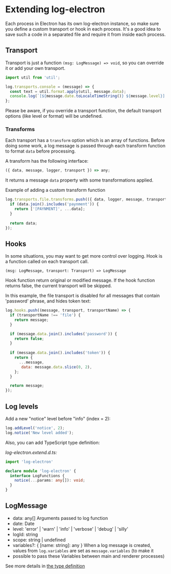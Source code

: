 # Extending log-electron

Each process in Electron has its own log-electron instance, so make sure you 
define a custom transport or hook in each process. It's a good idea to save 
such a code in a separated file and require it from inside each process.

## Transport

Transport is just a function `(msg: LogMessage) => void`, so you can override 
it or add your own transport.

```js
import util from 'util';

log.transports.console = (message) => {
  const text = util.format.apply(util, message.data);
  console.log(`[${message.date.toLocaleTimeString()} ${message.level}] ${text}`);
};
```

Please be aware, if you override a transport function, the default
transport options (like level or format) will be undefined.

### Transforms

Each transport has a `transform` option which is an array of functions. Before
doing some work, a log message is passed through each transform function to 
format `data` before processing.

A transform has the following interface:

```typescript
({ data, message, logger, transport }) => any;
```

It returns a message `data` property with some transformations applied.

Example of adding a custom transform function

```js
log.transports.file.transforms.push(({ data, logger, message, transport }) => {
  if (data.join().includes('paynment')) {
    return ['[PAYNMENT]', ...data];
  }
  
  return data;
});
```

## Hooks

In some situations, you may want to get more control over logging. Hook
is a function called on each transport call.

`(msg: LogMessage, transport: Transport) => LogMessage`

Hook function return original or modified message. If the hook function
returns false, the current transport will be skipped.

In this example, the file transport is disabled for all messages that contain 
'password' phrase, and hides token text:

```js
log.hooks.push((message, transport, transportName) => {
  if (transportName !== 'file') {
    return message;
  }

  if (message.data.join().includes('password')) {
    return false;
  }
  
  if (message.data.join().includes('token')) {
    return {
      ...message,
       data: message.data.slice(0, 2),
    };
  }

  return message;
});
```

## Log levels

Add a new "notice" level before "info" (index = 2):

```js
log.addLevel('notice', 2);
log.notice('New level added');
```

Also, you can add TypeScript type definition:

*log-electron.extend.d.ts:*
```typescript
import 'log-electron'

declare module 'log-electron' {
  interface LogFunctions {
    notice(...params: any[]): void;
  }
}

```

## LogMessage

 - data: any[] Arguments passed to log function
 - date: Date
 - level: 'error' | 'warn' | 'info' | 'verbose' | 'debug' | 'silly'
 - logId: string
 - scope: string | undefined
 - variables?: { [name: string]: any } When a log message is created,
   values from `log.variables` are set as `message.variables` (to make it 
 - possible to pass these Variables between main and renderer processes)
   
See more details in [the type definition](../src/index.d.ts#L41) 
